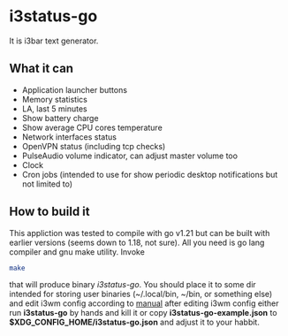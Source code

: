 # i3status-go

It is i3bar text generator.

## What it can

* Application launcher buttons
* Memory statistics
* LA, last 5 minutes
* Show battery charge
* Show average CPU cores temperature
* Network interfaces status
* OpenVPN status (including tcp checks)
* PulseAudio volume indicator, can adjust master volume too
* Clock
* Cron jobs (intended to use for show periodic desktop notifications but not limited to)

## How to build it

This appliction was tested to compile with go v1.21 but can be built with earlier versions (seems down to 1.18, not
sure).
All you need is go lang compiler and gnu make utility. Invoke

```bash
make
```

that will produce binary *i3status-go*. You should place it to some dir intended for storing user binaries (~/.local/bin,
 ~/bin, or something else) and edit i3wm config according to
[manual](https://i3wm.org/docs/userguide.html#_configuring_i3bar) after editing i3wm config either run **i3status-go** by
hands and kill it or copy **i3status-go-example.json** to **$XDG_CONFIG_HOME/i3status-go.json** and adjust it to your
habbit.
